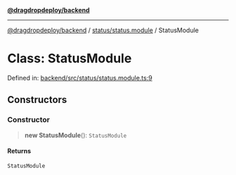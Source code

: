 [**@dragdropdeploy/backend**](../../../README.md)

***

[@dragdropdeploy/backend](../../../README.md) / [status/status.module](../README.md) / StatusModule

# Class: StatusModule

Defined in: [backend/src/status/status.module.ts:9](https://github.com/TomKonig/DragDropDeploy/blob/34bfcba72927c691f3e74d05ff86899c58e78bdc/backend/src/status/status.module.ts#L9)

## Constructors

### Constructor

> **new StatusModule**(): `StatusModule`

#### Returns

`StatusModule`
